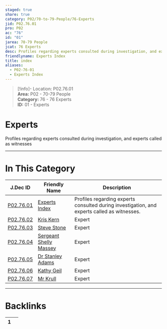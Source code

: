 ```yaml
---  
staged: true  
share: true  
category: P02/70-to-79-People/76-Experts  
jid: P02.76.01  
pro: P02  
ac: "76"  
id: "01"  
jarea: 70-79 People  
jcat: 76 Experts  
desc: Profiles regarding experts consulted during investigation, and experts called as witnesses.  
friendlyname: Experts Index  
title: index  
aliases:  
  - P02-76-01  
  - Experts Index  
---  
```

  
>[!info]- Location: P02.76.01  
>**Area:** P02 - 70-79 People  
>**Category:** 76 - 76 Experts  
>**ID:** 01 - Experts  
  
# Experts  
  
Profiles regarding experts consulted during investigation, and experts called as witnesses  
   
  
  
---  
# In This Category  
  
| J.Dec ID                                                                                              | Friendly Name                                                                                                      | Description                                                                                 |  
| ----------------------------------------------------------------------------------------------------- | ------------------------------------------------------------------------------------------------------------------ | ------------------------------------------------------------------------------------------- |  
| [P02.76.01](index.md)                     | [Experts Index](index.md)                              | Profiles regarding experts consulted during investigation, and experts called as witnesses. |  
| [P02.76.02](./02-Kris-Kern.md)              | [Kris Kern](./02-Kris-Kern.md)                           | Expert                                                                                      |  
| [P02.76.03](./03-Steve-Stone.md)            | [Steve Stone](./03-Steve-Stone.md)                       | Expert                                                                                      |  
| [P02.76.04](./04-Sergeant-Shelly-Massey.md) | [Sergeant Shelly Massey](./04-Sergeant-Shelly-Massey.md) | Expert                                                                                      |  
| [P02.76.05](./05-Dr-Stanley-Adams.md)       | [Dr Stanley Adams](./05-Dr-Stanley-Adams.md)             | Expert                                                                                      |  
| [P02.76.06](./06-Kathy-Geil.md)             | [Kathy Geil](./06-Kathy-Geil.md)                         | Expert                                                                                      |  
| [P02.76.07](./07-Mr-Krull.md)               | [Mr Krull](./07-Mr-Krull.md)                             | Expert                                                                                      |  
  
  
---  
# Backlinks  
<div><table class="dataview table-view-table"><thead class="table-view-thead"><tr class="table-view-tr-header"><th class="table-view-th"><span></span><span class="dataview small-text">1</span></th><th class="table-view-th"><span></span></th></tr></thead><tbody class="table-view-tbody"></tbody></table></div>